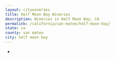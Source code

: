 ```yaml
---
layout: citywineries
title: Half Moon Bay Wineries
description: Wineries in Half Moon Bay, CA
permalink: /california/san-mateo/half-moon-bay/
state: ca
county: san mateo
city: half moon bay
---
```

-
